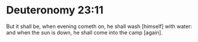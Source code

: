 # Deuteronomy 23:11

But it shall be, when evening cometh on, he shall wash [himself] with water: and when the sun is down, he shall come into the camp [again].